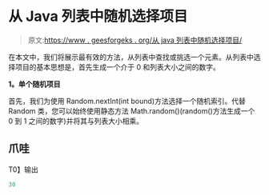 # 从 Java 列表中随机选择项目

> 原文:[https://www . geesforgeks . org/从 java 列表中随机选择项目/](https://www.geeksforgeeks.org/randomly-select-items-from-a-list-in-java/)

在本文中，我们将展示最有效的方法，从列表中查找或挑选一个元素。从列表中选择项目的基本思想是，首先生成一个介于 0 和列表大小之间的数字。

**1。单个随机项目**

首先，我们为使用 Random.nextInt(int bound)方法选择一个随机索引。代替 Random 类，您可以始终使用静态方法 Math.random()(random()方法生成一个 0 到 1 之间的数字)并将其与列表大小相乘。

## 爪哇

T0】输出

```java
30
```